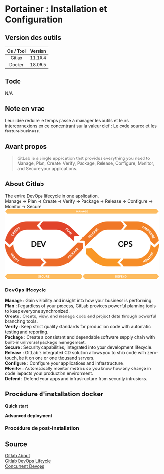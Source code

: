# Portainer : Installation et Configuration

## Version des outils

| Os / Tool | Version |
| :-------: | :-----: |
|   Gitlab  | 11.10.4 |
|   Docker  | 18.09.5 |

## Todo

N/A

## Note en vrac

Leur idée réduire le temps passé à manager les outils et leurs interconnexions en ce concentrant sur la valeur clef : Le code source et les feature business.  

## Avant propos

> GitLab is a single application that provides everything you need to Manage, Plan, Create, Verify, Package, Release, Configure, Monitor, and Secure your applications.

## About Gitlab

The entire DevOps lifecycle in one application.  
Manage -> Plan -> Create -> Verify -> Package -> Release -> Configure -> Monitor -> Secure
![Lifecycle](/img/gitlab-001.png)

### DevOps lifecycle

**Manage** : Gain visibility and insight into how your business is performing.  
**Plan** : Regardless of your process, GitLab provides powerful planning tools to keep everyone synchronized.  
**Create** : Create, view, and manage code and project data through powerful branching tools.  
**Verify** : Keep strict quality standards for production code with automatic testing and reporting.  
**Package** : Create a consistent and dependable software supply chain with built-in universal package management.  
**Secure** : Security capabilities, integrated into your development lifecycle.  
**Release** : GitLab's integrated CD solution allows you to ship code with zero-touch, be it on one or one thousand servers.  
**Configure** : Configure your applications and infrastructure.  
**Monitor** : Automatically monitor metrics so you know how any change in code impacts your production environment.  
**Defend** : Defend your apps and infrastructure from security intrusions.  

## Procédure d'installation docker

**Quick start**  

**Advanced deployment**  

### Procédure de post-installation

## Source

[Gitlab About](https://about.gitlab.com/)  
[Gitlab DevOps Lifeycle](https://about.gitlab.com/stages-devops-lifecycle/)  
[Concurrent Devops](https://about.gitlab.com/concurrent-devops/)
